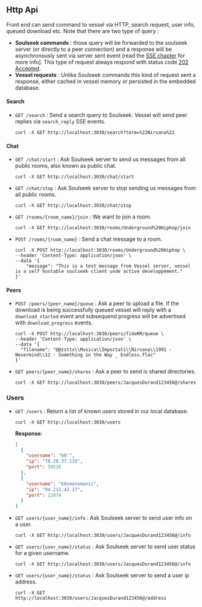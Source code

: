 ## Http Api

Front end can send command to vessel via HTTP, search request, user info, queued download etc.
Note that there are two type of query : 
- **Soulseek commands** : those query will be forwarded to the soulseek server (or directly to a peer connection) 
  and a response will be asynchronously sent via server sent event (read the [SSE chapter](sse.md) for more info]. This type of request 
  always respond with status code [202 Accepted](https://developer.mozilla.org/fr/docs/Web/HTTP/Status/202).
- **Vessel requests** : Unlike Soulseek commands this kind of request sent a response, either cached in vessel memory or
    persisted in the embedded database.
  
#### Search

- `GET /search` : Send a search query to Soulseek. Vessel will send peer replies via `search_reply` SSE events.
  ```shell
  curl -X GET http://localhost:3030/search?term=%22Nirvana%22
  ```
  
#### Chat

- `GET /chat/start` : Ask Soulseek server to send us messages from all public rooms, also known as public chat.

    ```shell
    curl -X GET http://localhost:3030/chat/start 
    ```

- `GET /chat/stop` : Ask Soulseek server to stop sending us messages from all public rooms.

    ```shell
    curl -X GET http://localhost:3030/chat/stop 
    ```
- `GET /rooms/{room_name}/join` : We want to join a room.

    ```shell
    curl -X GET http://localhost:3030/rooms/Underground%20Hiphop/join
    ```

- `POST /rooms/{room_name}` : Send a chat message to a room.

    ```shell
    curl -X POST http://localhost:3030/rooms/Underground%20Hiphop \
    --header 'Content-Type: application/json' \
    --data '{
	    "message": "This is a test message from Vessel server, vessel is a self hostable soulseek client unde active developpement."
    }'
    ```

#### Peers
  
- `POST /peers/{peer_name}/queue` : Ask a peer to upload a file. If the download is being successfully queued vessel will 
  reply with a `download_started` event and subsequend progress will be advertised with `download_progress` events. 
    ```shell
    curl -X POST http://localhost:3030/peers/fidaRM/queue \
    --header 'Content-Type: application/json' \
    --data '{
	  "filename": "@@zsttx\\Musica\\Importati\\Nirvana\\1991 - Nevermind\\12 - Something in the Way _ Endless.flac"
    }'
    ```
  
- `GET peers/{peer_name}/shares` : Ask a peer to send is shared directories. 
    ```shell
    curl -X GET http://localhost:3030/peers/JacquesDurand123456@/shares
    ```
  
### Users

- `GET /users` : Return a list of known users stored in our local database.
    ```shell
    curl -X GET http://localhost:3030/users
    ```
    **Response**: 
    ```json
    [
      {
        "username": "60'",
        "ip": "78.28.37.115",
        "port": 50526
      },
      {
        "username": "60smonomanic",
        "ip": "94.211.42.17",
        "port": 22874
      }
    ]
    ```
  
- `GET users/{user_name}/info` : Ask Soulseek server to send user info on a user.
    ```shell
    curl -X GET http://localhost:3030/users/JacquesDurand123456@/info
    ```

- `GET users/{user_name}/status` : Ask Soulseek server to send user status for a given username.
    ```shell
    curl -X GET http://localhost:3030/users/JacquesDurand123456@/info
    ```

- `GET users/{user_name}/status` : Ask Soulseek server to send a user ip address.
    ```shell
    curl -X GET http://localhost:3030/users/JacquesDurand123456@/address
    ```